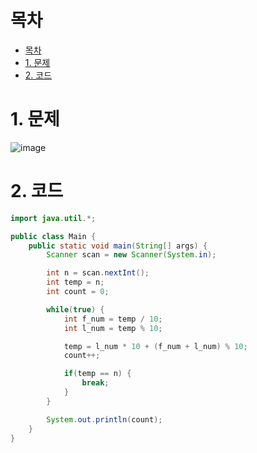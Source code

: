 # 목차
- [목차](#목차)
- [1. 문제](#1-문제)
- [2. 코드](#2-코드)


# 1. 문제
![image](https://user-images.githubusercontent.com/71534090/134512128-39001763-e01f-4fa3-bc21-0e4e683264c0.png)

# 2. 코드
```java
import java.util.*;

public class Main {
    public static void main(String[] args) {
        Scanner scan = new Scanner(System.in);

        int n = scan.nextInt();
        int temp = n;
        int count = 0;

        while(true) {
            int f_num = temp / 10;
            int l_num = temp % 10;

            temp = l_num * 10 + (f_num + l_num) % 10;
            count++;

            if(temp == n) {
                break;
            }
        }

        System.out.println(count);
    }
}
```
